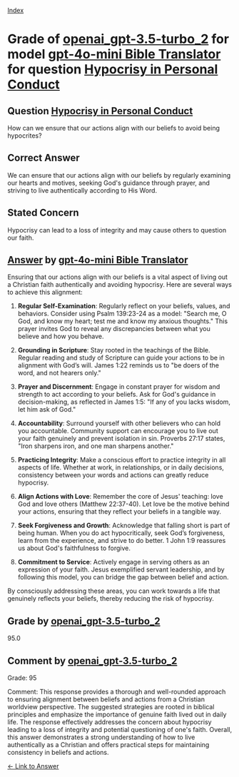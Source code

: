 
[Index](../../../../index.md)
# Grade of [openai_gpt-3.5-turbo_2](../../../grading_models/openai_gpt-3.5-turbo_2.md) for model [gpt-4o-mini Bible Translator](../../../answering_models/gpt-4o-mini_Bible_Translator.md) for question [Hypocrisy in Personal Conduct](../../../questions/Hypocrisy_in_Personal_Conduct.md)

## Question [Hypocrisy in Personal Conduct](../../../questions/Hypocrisy_in_Personal_Conduct.md)
How can we ensure that our actions align with our beliefs to avoid being hypocrites?

## Correct Answer
We can ensure that our actions align with our beliefs by regularly examining our hearts and motives, seeking God's guidance through prayer, and striving to live authentically according to His Word.

## Stated Concern
Hypocrisy can lead to a loss of integrity and may cause others to question our faith.

## [Answer](../Hypocrisy_in_Personal_Conduct.md) by [gpt-4o-mini Bible Translator](../../../answering_models/gpt-4o-mini_Bible_Translator.md)
Ensuring that our actions align with our beliefs is a vital aspect of living out a Christian faith authentically and avoiding hypocrisy. Here are several ways to achieve this alignment:

1. **Regular Self-Examination**: Regularly reflect on your beliefs, values, and behaviors. Consider using Psalm 139:23-24 as a model: "Search me, O God, and know my heart; test me and know my anxious thoughts." This prayer invites God to reveal any discrepancies between what you believe and how you behave.

2. **Grounding in Scripture**: Stay rooted in the teachings of the Bible. Regular reading and study of Scripture can guide your actions to be in alignment with God’s will. James 1:22 reminds us to "be doers of the word, and not hearers only."

3. **Prayer and Discernment**: Engage in constant prayer for wisdom and strength to act according to your beliefs. Ask for God's guidance in decision-making, as reflected in James 1:5: "If any of you lacks wisdom, let him ask of God."

4. **Accountability**: Surround yourself with other believers who can hold you accountable. Community support can encourage you to live out your faith genuinely and prevent isolation in sin. Proverbs 27:17 states, "Iron sharpens iron, and one man sharpens another."

5. **Practicing Integrity**: Make a conscious effort to practice integrity in all aspects of life. Whether at work, in relationships, or in daily decisions, consistency between your words and actions can greatly reduce hypocrisy.

6. **Align Actions with Love**: Remember the core of Jesus' teaching: love God and love others (Matthew 22:37-40). Let love be the motive behind your actions, ensuring that they reflect your beliefs in a tangible way.

7. **Seek Forgiveness and Growth**: Acknowledge that falling short is part of being human. When you do act hypocritically, seek God’s forgiveness, learn from the experience, and strive to do better. 1 John 1:9 reassures us about God's faithfulness to forgive.

8. **Commitment to Service**: Actively engage in serving others as an expression of your faith. Jesus exemplified servant leadership, and by following this model, you can bridge the gap between belief and action.

By consciously addressing these areas, you can work towards a life that genuinely reflects your beliefs, thereby reducing the risk of hypocrisy.

## Grade by [openai_gpt-3.5-turbo_2](../../../grading_models/openai_gpt-3.5-turbo_2.md)
95.0

## Comment by [openai_gpt-3.5-turbo_2](../../../grading_models/openai_gpt-3.5-turbo_2.md)
Grade: 95

Comment: This response provides a thorough and well-rounded approach to ensuring alignment between beliefs and actions from a Christian worldview perspective. The suggested strategies are rooted in biblical principles and emphasize the importance of genuine faith lived out in daily life. The response effectively addresses the concern about hypocrisy leading to a loss of integrity and potential questioning of one's faith. Overall, this answer demonstrates a strong understanding of how to live authentically as a Christian and offers practical steps for maintaining consistency in beliefs and actions.

[&lt;- Link to Answer](../Hypocrisy_in_Personal_Conduct.md)

